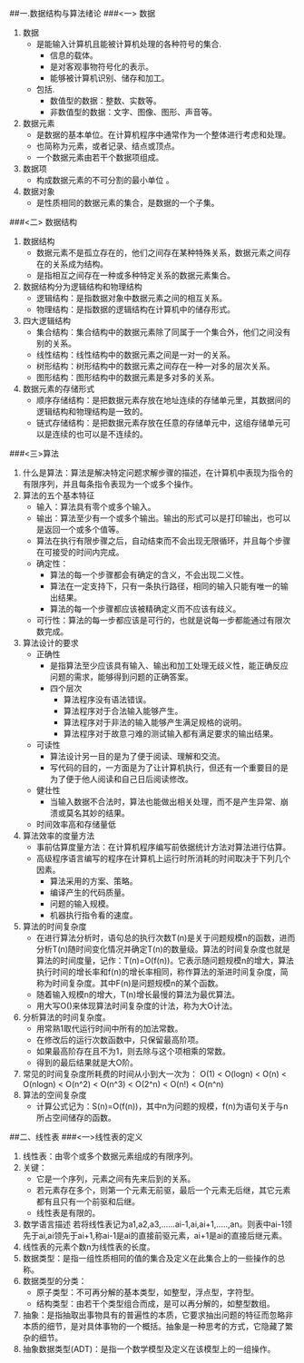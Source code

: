 ##一.数据结构与算法绪论
###<一> 数据
1. 数据
    - 是能输入计算机且能被计算机处理的各种符号的集合.
        - 信息的载体。
        - 是对客观事物符号化的表示。
        - 能够被计算机识别、储存和加工。
    - 包括.
        - 数值型的数据：整数、实数等。
        - 非数值型的数据：文字、图像、图形、声音等。
2. 数据元素
    - 是数据的基本单位。在计算机程序中通常作为一个整体进行考虑和处理。
    - 也简称为元素，或者记录、结点或顶点。
    - 一个数据元素由若干个数据项组成。
3. 数据项
    - 构成数据元素的不可分割的最小单位 。
4. 数据对象
    - 是性质相同的数据元素的集合，是数据的一个子集。  

###<二> 数据结构  
1. 数据结构
    - 数据元素不是孤立存在的，他们之间存在某种特殊关系，数据元素之间存在的关系成为结构。
    - 是指相互之间存在一种或多种特定关系的数据元素集合。
2. 数据结构分为逻辑结构和物理结构
    - 逻辑结构：是指数据对象中数据元素之间的相互关系。
    - 物理结构：是指数据的逻辑结构在计算机中的储存形式。
3. 四大逻辑结构
    - 集合结构：集合结构中的数据元素除了同属于一个集合外，他们之间没有别的关系。
    - 线性结构：线性结构中的数据元素之间是一对一的关系。
    - 树形结构：树形结构中的数据元素之间存在一种一对多的层次关系。
    - 图形结构：图形结构中的数据元素是多对多的关系。
4. 数据元素的存储形式
    - 顺序存储结构：是把数据元素存放在地址连续的存储单元里，其数据间的逻辑结构和物理结构是一致的。
    - 链式存储结构：是把数据元素存放在任意的存储单元中，这组存储单元可以是连续的也可以是不连续的。  

###<三>算法
1. 什么是算法：算法是解决特定问题求解步骤的描述，在计算机中表现为指令的有限序列，并且每条指令表现为一个或多个操作。
2. 算法的五个基本特征
    - 输入：算法具有零个或多个输入。
    - 输出：算法至少有一个或多个输出。输出的形式可以是打印输出，也可以是返回一个或多个值等。
    - 算法在执行有限步骤之后，自动结束而不会出现无限循环，并且每个步骤在可接受的时间内完成。
    - 确定性：
        - 算法的每一个步骤都会有确定的含义，不会出现二义性。
        - 算法在一定支持下，只有一条执行路径，相同的输入只能有唯一的输出结果。
        - 算法的每一个步骤都应该被精确定义而不应该有歧义。
    - 可行性：算法的每一步都应该是可行的，也就是说每一步都能通过有限次数完成。
3. 算法设计的要求
    - 正确性
        - 是指算法至少应该具有输入、输出和加工处理无歧义性，能正确反应问题的需求，能够得到问题的正确答案。
        - 四个层次
            - 算法程序没有语法错误。
            - 算法程序对于合法输入能够产生。
            - 算法程序对于非法的输入能够产生满足规格的说明。
            - 算法程序对于故意刁难的测试输入都有满足要求的输出结果。
    - 可读性
        - 算法设计另一目的是为了便于阅读、理解和交流。
        - 写代码的目的，一方面是为了让计算机执行，但还有一个重要目的是为了便于他人阅读和自己日后阅读修改。
    - 健壮性
        - 当输入数据不合法时，算法也能做出相关处理，而不是产生异常、崩溃或莫名其妙的结果。
    - 时间效率高和存储量低
4. 算法效率的度量方法
    - 事前估算度量方法：在计算机程序编写前依据统计方法对算法进行估算。
    - 高级程序语言编写的程序在计算机上运行时所消耗的时间取决于下列几个因素。
        - 算法采用的方案、策略。
        - 编译产生的代码质量。
        - 问题的输入规模。
        - 机器执行指令看的速度。
5. 算法的时间复杂度
    - 在进行算法分析时，语句总的执行次数T(n)是关于问题规模n的函数，进而分析T(n)随时间变化情况并确定T(n)的数量级。算法的时间复杂度也就是算法的时间度量，记作：T(n)=O(f(n))。它表示随问题规模n的增大，算法执行时间的增长率和f(n)的增长率相同，称作算法的渐进时间复杂度，简称为时间复杂度。其中F(n)是问题规模n的某个函数。
    - 随着输入规模n的增大，T(n)增长最慢的算法为最优算法。
    - 用大写O()来体现算法时间复杂度的计法，称为大O计法。
6. 分析算法的时间复杂度。
    - 用常熟1取代运行时间中所有的加法常数。
    - 在修改后的运行次数函数中，只保留最高阶项。
    - 如果最高阶存在且不为1，则去除与这个项相乘的常数。
    - 得到的最后结果就是大O阶。
7. 常见的时间复杂度所耗费的时间从小到大一次为：
    O(1) < O(logn) < O(n) < O(nlogn) < O(n^2) < O(n^3) < O(2^n) < O(n!) < O(n^n)
8. 算法的空间复杂度
    - 计算公式记为：S(n)=O(f(n))，其中n为问题的规模，f(n)为语句关于与n所占空间储存的函数。  
    
##二、线性表
###<一>线性表的定义
1. 线性表：由零个或多个数据元素组成的有限序列。
2. 关键：
    - 它是一个序列，元素之间有先来后到的关系。
    - 若元素存在多个，则第一个元素无前驱，最后一个元素无后继，其它元素都有且只有一个前驱和后继。
    - 线性表是有限的。
3. 数学语言描述
    若将线性表记为a1,a2,a3,......ai-1,ai,ai+1,.....,an。则表中ai-1领先于ai,ai领先于ai+1,称ai-1是ai的直接前驱元素，ai+1是ai的直接后继元素。
4. 线性表的元素个数n为线性表的长度。
5. 数据类型：是指一组性质相同的值的集合及定义在此集合上的一些操作的总称。
6. 数据类型的分类：
    - 原子类型：不可再分解的基本类型，如整型，浮点型，字符型。
    - 结构类型：由若干个类型组合而成，是可以再分解的，如整型数组。
7. 抽象：是指抽取出事物具有的普遍性的本质，它要求抽出问题的特征而忽略非本质的细节，是对具体事物的一个概括。抽象是一种思考的方式，它隐藏了繁杂的细节。
8. 抽象数据类型(ADT)：是指一个数学模型及定义在该模型上的一组操作。


    